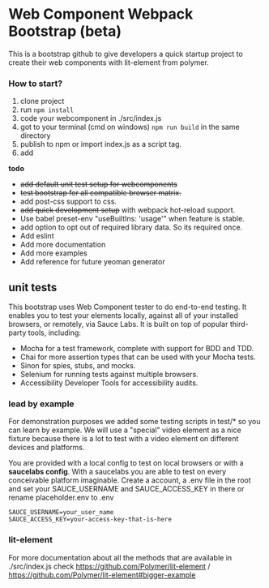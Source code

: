 # Web Component Webpack Bootstrap (beta)

This is a bootstrap github to give developers a quick startup project to
create their web components with lit-element from polymer.

### How to start?

 1. clone project
 2. run ```npm install```
 3. code your webcomponent in ./src/index.js
 4. got to your terminal (cmd on windows) ```npm run build``` in the same directory
 5. publish to npm or import index.js as a script tag.
 6. add

__todo__
* ~~add default unit test setup for webcomponents~~
* ~~test bootstrap for all compatible browser matrix.~~
* add post-css support to css.
* ~~add quick development setup~~ with webpack hot-reload support.
* Use babel preset-env "useBuiltIns: 'usage'" when feature is stable.
* add option to opt out of required library data. So its required once.
* Add eslint
* Add more documentation
* Add more examples
* Add reference for future yeoman generator

## unit tests

This bootstrap uses Web Component tester to do end-to-end testing.
It enables you to test your elements locally, against all of your installed
browsers, or remotely, via Sauce Labs. It is built on top of popular third-party tools, including:

* Mocha for a test framework, complete with support for BDD and TDD.
* Chai for more assertion types that can be used with your Mocha tests.
* Sinon for spies, stubs, and mocks.
* Selenium for running tests against multiple browsers.
* Accessibility Developer Tools for accessibility audits.

### lead by example
For demonstration purposes we added some testing scripts in test/* so you
can learn by example. We will use a "special" video element as a nice fixture
because there is a lot to test with a video element on different devices and
platforms.

You are provided with a local config to test on local browsers or with a
**saucelabs config**. With a saucelabs you are able to test on every
conceivable platform imaginable. Create a account, a .env file in the
root and set your SAUCE_USERNAME and SAUCE_ACCESS_KEY in there or
rename placeholder.env to .env

```text
SAUCE_USERNAME=your_user_name
SAUCE_ACCESS_KEY=your-access-key-that-is-here

```

### lit-element
For more documentation about all the methods that are available in ./src/index.js
check https://github.com/Polymer/lit-element / https://github.com/Polymer/lit-element#bigger-example
